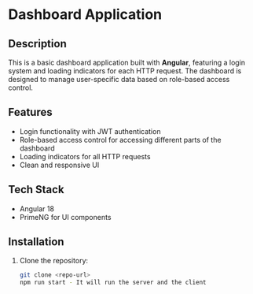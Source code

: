 # Dashboard Application

## Description
This is a basic dashboard application built with **Angular**, featuring a login system and loading indicators for each HTTP request. The dashboard is designed to manage user-specific data based on role-based access control.

## Features
- Login functionality with JWT authentication
- Role-based access control for accessing different parts of the dashboard
- Loading indicators for all HTTP requests
- Clean and responsive UI

## Tech Stack
- Angular 18
- PrimeNG for UI components

## Installation
1. Clone the repository:
   ```bash
   git clone <repo-url>
   npm run start - It will run the server and the client
